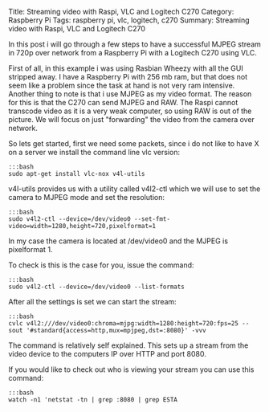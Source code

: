 Title: Streaming video with Raspi, VLC and Logitech C270
Category: Raspberry Pi
Tags: raspberry pi, vlc, logitech, c270
Summary: Streaming video with Raspi, VLC and Logitech C270


In this post i will go through a few steps to have a successful MJPEG stream in 720p over network from a Raspberry Pi with a Logitech C270 using VLC.

First of all, in this example i was using Rasbian Wheezy with all the GUI stripped away. I have a Raspberry Pi with 256 mb ram, but that does not seem like a problem since the task at hand is not very ram intensive. Another thing to note is that i use MJPEG as my video format. The reason for this is that the C270 can send MJPEG and RAW. The Raspi cannot transcode video as it is a very weak computer, so using RAW is out of the picture. We will focus on just "forwarding" the video from the camera over network.

So lets get started, first we need some packets, since i do not like to have X on a server we install the command line vlc version:

    :::bash
    sudo apt-get install vlc-nox v4l-utils

v4l-utils provides us with a utility called v4l2-ctl which we will use to set the camera to MJPEG mode and set the resolution:

    :::bash
    sudo v4l2-ctl --device=/dev/video0 --set-fmt-video=width=1280,height=720,pixelformat=1

In my case the camera is located at /dev/video0 and the MJPEG is pixelformat 1.

To check is this is the case for you, issue the command:

    :::bash
    sudo v4l2-ctl --device=/dev/video0 --list-formats

After all the settings is set we can start the stream:

    :::bash
    cvlc v4l2:///dev/video0:chroma=mjpg:width=1280:height=720:fps=25 --sout '#standard{access=http,mux=mpjpeg,dst=:8080}' -vvv

The command is relatively self explained. This sets up a stream from the video device to the computers IP over HTTP and port 8080.

If you would like to check out who is viewing your stream you can use this command:

    :::bash
    watch -n1 'netstat -tn | grep :8080 | grep ESTA


